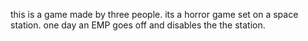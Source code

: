 this is a game made by three people.
its a horror game set on a space station.
one day an EMP goes off and disables the the station.
